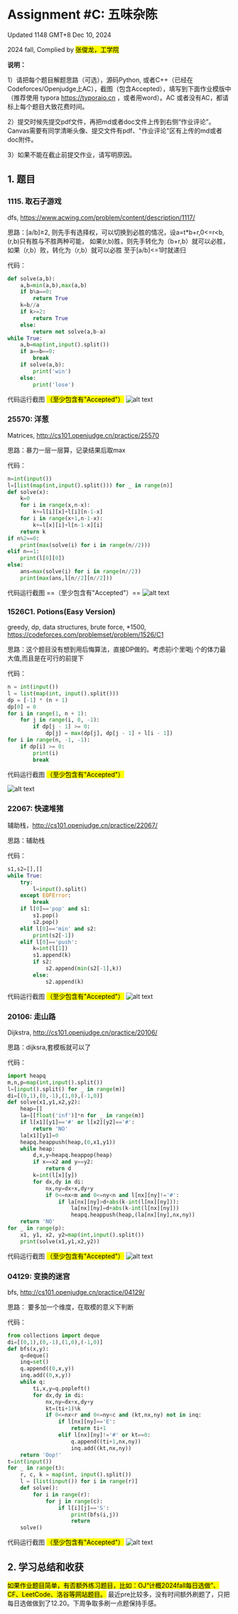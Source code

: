 # Assignment #C: 五味杂陈 

Updated 1148 GMT+8 Dec 10, 2024

2024 fall, Complied by <mark>张俊龙，工学院</mark>



**说明：**

1）请把每个题目解题思路（可选），源码Python, 或者C++（已经在Codeforces/Openjudge上AC），截图（包含Accepted），填写到下面作业模版中（推荐使用 typora https://typoraio.cn ，或者用word）。AC 或者没有AC，都请标上每个题目大致花费时间。

2）提交时候先提交pdf文件，再把md或者doc文件上传到右侧“作业评论”。Canvas需要有同学清晰头像、提交文件有pdf、"作业评论"区有上传的md或者doc附件。

3）如果不能在截止前提交作业，请写明原因。



## 1. 题目

### 1115. 取石子游戏

dfs, https://www.acwing.com/problem/content/description/1117/

思路：[a/b]≥2, 则先手有选择权，可以切换到必胜的情况，设a=t*b+r,0<=r<b,(r,b)只有胜与不胜两种可能，
如果(r,b)胜，则先手转化为（b+r,b）就可以必胜，如果（r,b）败，转化为（r,b）就可以必胜
至于[a/b]<=1时就递归




代码：

```python
def solve(a,b):
    a,b=min(a,b),max(a,b)
    if b%a==0:
        return True
    k=b//a
    if k>=2:
        return True
    else:
        return not solve(a,b-a)
while True:
    a,b=map(int,input().split())
    if a==b==0:
        break
    if solve(a,b):
        print('win')
    else:
        print('lose')
```



代码运行截图 <mark>（至少包含有"Accepted"）</mark>
![alt text](image.png)




### 25570: 洋葱

Matrices, http://cs101.openjudge.cn/practice/25570

思路：暴力一层一层算，记录结果后取max



代码：

```python
n=int(input())
l=[list(map(int,input().split())) for _ in range(n)]
def solve(x):
    k=0
    for i in range(x,n-x):
        k+=l[i][x]+l[i][n-1-x]
    for i in range(x+1,n-1-x):
        k+=l[x][i]+l[n-1-x][i]
    return k
if n%2==0:
    print(max(solve(i) for i in range(n//2)))
elif n==1:
    print(l[0][0])
else:
    ans=max(solve(i) for i in range(n//2))
    print(max(ans,l[n//2][n//2]))
```



代码运行截图 ==（至少包含有"Accepted"）==
![alt text](image-1.png)




### 1526C1. Potions(Easy Version)

greedy, dp, data structures, brute force, *1500, https://codeforces.com/problemset/problem/1526/C1

思路：这个题目没有想到用后悔算法，直接DP做的。考虑前i个里喝j 个的体力最大值,而且是在可行的前提下



代码：

```python
n = int(input())
l = list(map(int, input().split()))
dp = [-1] * (n + 1)
dp[0] = 0 
for i in range(1, n + 1):
    for j in range(i, 0, -1):
        if dp[j - 1] >= 0:
            dp[j] = max(dp[j], dp[j - 1] + l[i - 1])
for i in range(n, -1, -1):
    if dp[i] >= 0:
        print(i)
        break
```



代码运行截图 <mark>（至少包含有"Accepted"）</mark>

![alt text](image-2.png)



### 22067: 快速堆猪

辅助栈，http://cs101.openjudge.cn/practice/22067/

思路：辅助栈



代码：

```python
s1,s2=[],[]
while True:
    try:
        l=input().split()
    except EOFError:
        break
    if l[0]=='pop' and s1:
        s1.pop()
        s2.pop()
    elif l[0]=='min' and s2:
        print(s2[-1])
    elif l[0]=='push':
        k=int(l[1])
        s1.append(k)
        if s2:
            s2.append(min(s2[-1],k))
        else:
            s2.append(k)
```



代码运行截图 <mark>（至少包含有"Accepted"）</mark>
![alt text](image-3.png)




### 20106: 走山路

Dijkstra, http://cs101.openjudge.cn/practice/20106/

思路：dijksra,套模板就可以了



代码：

```python
import heapq
m,n,p=map(int,input().split())
l=[input().split() for _ in range(m)]
di=[(0,1),(0,-1),(1,0),(-1,0)]
def solve(x1,y1,x2,y2):
    heap=[]
    la=[[float('inf')]*n for _ in range(m)]
    if l[x1][y1]=='#' or l[x2][y2]=='#':
        return 'NO'
    la[x1][y1]=0
    heapq.heappush(heap,(0,x1,y1))
    while heap:
        d,x,y=heapq.heappop(heap)
        if x==x2 and y==y2:
            return d
        k=int(l[x][y])
        for dx,dy in di:
            nx,ny=dx+x,dy+y
            if 0<=nx<m and 0<=ny<n and l[nx][ny]!='#':
                if la[nx][ny]>d+abs(k-int(l[nx][ny])):
                    la[nx][ny]=d+abs(k-int(l[nx][ny]))
                    heapq.heappush(heap,(la[nx][ny],nx,ny))
    return 'NO'
for _ in range(p):
    x1, y1, x2, y2=map(int,input().split())
    print(solve(x1,y1,x2,y2))
```



代码运行截图 <mark>（至少包含有"Accepted"）</mark>
![alt text](image-4.png)




### 04129: 变换的迷宫

bfs, http://cs101.openjudge.cn/practice/04129/

思路：
要多加一个维度，在取模的意义下判断


代码：

```python
from collections import deque
di=[(0,1),(0,-1),(1,0),(-1,0)]
def bfs(x,y):
    q=deque()
    inq=set()
    q.append((0,x,y))
    inq.add((0,x,y))
    while q:
        ti,x,y=q.popleft()
        for dx,dy in di:
            nx,ny=dx+x,dy+y
            kt=(ti+1)%k
            if 0<=nx<r and 0<=ny<c and (kt,nx,ny) not in inq:
                if l[nx][ny]=='E':
                    return ti+1
                elif l[nx][ny]!='#' or kt==0:
                    q.append((ti+1,nx,ny))
                    inq.add((kt,nx,ny))
    return 'Oop!'
t=int(input())
for _ in range(t):
    r, c, k = map(int, input().split())
    l = [list(input()) for i in range(r)]
    def solve():
        for i in range(r):
            for j in range(c):
                if l[i][j]=='S':
                    print(bfs(i,j))
                    return
    solve()
```



代码运行截图 <mark>（至少包含有"Accepted"）</mark>
![alt text](image-5.png)




## 2. 学习总结和收获

<mark>如果作业题目简单，有否额外练习题目，比如：OJ“计概2024fall每日选做”、CF、LeetCode、洛谷等网站题目。</mark>
最近pre比较多，没有时间额外刷题了，只把每日选做做到了12.20。下周争取多刷一点题保持手感。




